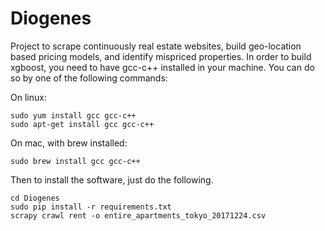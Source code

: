 # Diogenes
Project to scrape continuously real estate websites, build geo-location based pricing models, and identify mispriced properties.
In order to build xgboost, you need to have gcc-c++ installed in your machine. You can do so by one of the following commands:

On linux:

	sudo yum install gcc gcc-c++
	sudo apt-get install gcc gcc-c++

On mac, with brew installed:

	sudo brew install gcc gcc-c++

Then to install the software, just do the following.

	cd Diogenes
	sudo pip install -r requirements.txt
	scrapy crawl rent -o entire_apartments_tokyo_20171224.csv
